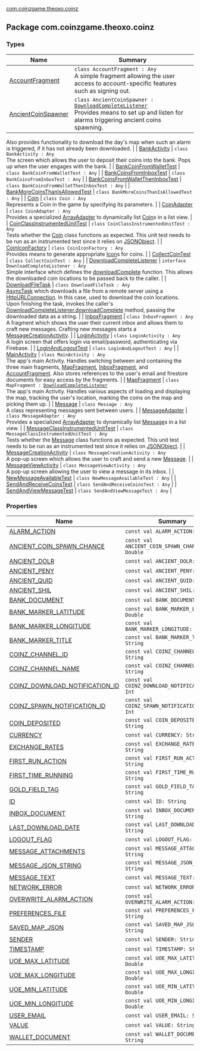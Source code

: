 [com.coinzgame.theoxo.coinz](.)

## Package com.coinzgame.theoxo.coinz

### Types

| Name | Summary |
|---|---|
| [AccountFragment](-account-fragment/index.md) | `class AccountFragment : Any`<br>A simple fragment allowing the user access to account-specific features such as signing out. |
| [AncientCoinSpawner](-ancient-coin-spawner/index.md) | `class AncientCoinSpawner : `[`DownloadCompleteListener`](-download-complete-listener/index.md)<br>Provides means to set up and listen for alarms triggering ancient coins spawning.
Also provides functionality to download the day's map when such an alarm is triggered,
if it has not already been downloaded. |
| [BankActivity](-bank-activity/index.md) | `class BankActivity : Any`<br>The screen which allows the user to deposit their coins into the bank.
Pops up when the user engages with the bank. |
| [BankCoinFromWalletTest](-bank-coin-from-wallet-test/index.md) | `class BankCoinFromWalletTest : Any` |
| [BankCoinsFromInboxTest](-bank-coins-from-inbox-test/index.md) | `class BankCoinsFromInboxTest : Any` |
| [BankCoinsFromWalletThenInboxTest](-bank-coins-from-wallet-then-inbox-test/index.md) | `class BankCoinsFromWalletThenInboxTest : Any` |
| [BankMoreCoinsThanIsAllowedTest](-bank-more-coins-than-is-allowed-test/index.md) | `class BankMoreCoinsThanIsAllowedTest : Any` |
| [Coin](-coin/index.md) | `class Coin : Any`<br>Represents a Coin in the game by specifying its parameters. |
| [CoinAdapter](-coin-adapter/index.md) | `class CoinAdapter : Any`<br>Provides a specialized [ArrayAdapter](#) to dynamically list [Coin](-coin/index.md)s in a list view. |
| [CoinClassInstrumentedUnitTest](-coin-class-instrumented-unit-test/index.md) | `class CoinClassInstrumentedUnitTest : Any`<br>Tests whether the [Coin](-coin/index.md) class functions as expected.
This unit test needs to be run as an instrumented test since it relies on [JSONObject](#). |
| [CoinIconFactory](-coin-icon-factory/index.md) | `class CoinIconFactory : Any`<br>Provides means to generate appropriate [Icon](#)s for coins. |
| [CollectCoinTest](-collect-coin-test/index.md) | `class CollectCoinTest : Any` |
| [DownloadCompleteListener](-download-complete-listener/index.md) | `interface DownloadCompleteListener : Any`<br>Simple interface which defines the [downloadComplete](-download-complete-listener/download-complete.md) function.
This allows the downloaded coin locations to be passed back to the caller. |
| [DownloadFileTask](-download-file-task/index.md) | `class DownloadFileTask : Any`<br>[AsyncTask](#) which downloads a file from a remote server using a [HttpURLConnection](http://docs.oracle.com/javase/6/docs/api/java/net/HttpURLConnection.html).
In this case, used to download the coin locations.
Upon finishing the task, invokes the caller's [DownloadCompleteListener.downloadComplete](-download-complete-listener/download-complete.md) method,
passing the downloaded data as a string. |
| [InboxFragment](-inbox-fragment/index.md) | `class InboxFragment : Any`<br>A fragment which shows the user their current inbox and allows them to craft new messages.
Crafting new messages starts a [MessageCreationActivity](-message-creation-activity/index.md). |
| [LoginActivity](-login-activity/index.md) | `class LoginActivity : Any`<br>A login screen that offers login via email/password, authenticating via Firebase. |
| [LoginAndLogoutTest](-login-and-logout-test/index.md) | `class LoginAndLogoutTest : Any` |
| [MainActivity](-main-activity/index.md) | `class MainActivity : Any`<br>The app's main Activity.
Handles switching between and containing the three main fragments,
[MapFragment](-map-fragment/index.md), [InboxFragment](-inbox-fragment/index.md), and [AccountFragment](-account-fragment/index.md).
Also stores references to the user's email and firestore documents
for easy access by the fragments. |
| [MapFragment](-map-fragment/index.md) | `class MapFragment : `[`DownloadCompleteListener`](-download-complete-listener/index.md)<br>The app's main Activity.
Handles various aspects of loading and displaying the map,
tracking the user's location, marking the coins on the map and picking them up. |
| [Message](-message/index.md) | `class Message : Any`<br>A class representing messages sent between users. |
| [MessageAdapter](-message-adapter/index.md) | `class MessageAdapter : Any`<br>Provides a specialized [ArrayAdapter](#) to dynamically list [Message](-message/index.md)s in a list view. |
| [MessageClassInstrumentedUnitTest](-message-class-instrumented-unit-test/index.md) | `class MessageClassInstrumentedUnitTest : Any`<br>Tests whether the [Message](-message/index.md) class functions as expected.
This unit test needs to be run as an instrumented test since it relies on [JSONObject](#). |
| [MessageCreationActivity](-message-creation-activity/index.md) | `class MessageCreationActivity : Any`<br>A pop-up screen which allows the user to craft and send a new [Message](-message/index.md). |
| [MessageViewActivity](-message-view-activity/index.md) | `class MessageViewActivity : Any`<br>A pop-up screen allowing the user to view a message in its inbox. |
| [NewMessageAvailableTest](-new-message-available-test/index.md) | `class NewMessageAvailableTest : Any` |
| [SendAndReceiveCoinsTest](-send-and-receive-coins-test/index.md) | `class SendAndReceiveCoinsTest : Any` |
| [SendAndViewMessageTest](-send-and-view-message-test/index.md) | `class SendAndViewMessageTest : Any` |

### Properties

| Name | Summary |
|---|---|
| [ALARM_ACTION](-a-l-a-r-m_-a-c-t-i-o-n.md) | `const val ALARM_ACTION: String` |
| [ANCIENT_COIN_SPAWN_CHANCE](-a-n-c-i-e-n-t_-c-o-i-n_-s-p-a-w-n_-c-h-a-n-c-e.md) | `const val ANCIENT_COIN_SPAWN_CHANCE: Double` |
| [ANCIENT_DOLR](-a-n-c-i-e-n-t_-d-o-l-r.md) | `const val ANCIENT_DOLR: String` |
| [ANCIENT_PENY](-a-n-c-i-e-n-t_-p-e-n-y.md) | `const val ANCIENT_PENY: String` |
| [ANCIENT_QUID](-a-n-c-i-e-n-t_-q-u-i-d.md) | `const val ANCIENT_QUID: String` |
| [ANCIENT_SHIL](-a-n-c-i-e-n-t_-s-h-i-l.md) | `const val ANCIENT_SHIL: String` |
| [BANK_DOCUMENT](-b-a-n-k_-d-o-c-u-m-e-n-t.md) | `const val BANK_DOCUMENT: String` |
| [BANK_MARKER_LATITUDE](-b-a-n-k_-m-a-r-k-e-r_-l-a-t-i-t-u-d-e.md) | `const val BANK_MARKER_LATITUDE: Double` |
| [BANK_MARKER_LONGITUDE](-b-a-n-k_-m-a-r-k-e-r_-l-o-n-g-i-t-u-d-e.md) | `const val BANK_MARKER_LONGITUDE: Double` |
| [BANK_MARKER_TITLE](-b-a-n-k_-m-a-r-k-e-r_-t-i-t-l-e.md) | `const val BANK_MARKER_TITLE: String` |
| [COINZ_CHANNEL_ID](-c-o-i-n-z_-c-h-a-n-n-e-l_-i-d.md) | `const val COINZ_CHANNEL_ID: String` |
| [COINZ_CHANNEL_NAME](-c-o-i-n-z_-c-h-a-n-n-e-l_-n-a-m-e.md) | `const val COINZ_CHANNEL_NAME: String` |
| [COINZ_DOWNLOAD_NOTIFICATION_ID](-c-o-i-n-z_-d-o-w-n-l-o-a-d_-n-o-t-i-f-i-c-a-t-i-o-n_-i-d.md) | `const val COINZ_DOWNLOAD_NOTIFICATION_ID: Int` |
| [COINZ_SPAWN_NOTIFICATION_ID](-c-o-i-n-z_-s-p-a-w-n_-n-o-t-i-f-i-c-a-t-i-o-n_-i-d.md) | `const val COINZ_SPAWN_NOTIFICATION_ID: Int` |
| [COIN_DEPOSITED](-c-o-i-n_-d-e-p-o-s-i-t-e-d.md) | `const val COIN_DEPOSITED: String` |
| [CURRENCY](-c-u-r-r-e-n-c-y.md) | `const val CURRENCY: String` |
| [EXCHANGE_RATES](-e-x-c-h-a-n-g-e_-r-a-t-e-s.md) | `const val EXCHANGE_RATES: String` |
| [FIRST_RUN_ACTION](-f-i-r-s-t_-r-u-n_-a-c-t-i-o-n.md) | `const val FIRST_RUN_ACTION: String` |
| [FIRST_TIME_RUNNING](-f-i-r-s-t_-t-i-m-e_-r-u-n-n-i-n-g.md) | `const val FIRST_TIME_RUNNING: String` |
| [GOLD_FIELD_TAG](-g-o-l-d_-f-i-e-l-d_-t-a-g.md) | `const val GOLD_FIELD_TAG: String` |
| [ID](-i-d.md) | `const val ID: String` |
| [INBOX_DOCUMENT](-i-n-b-o-x_-d-o-c-u-m-e-n-t.md) | `const val INBOX_DOCUMENT: String` |
| [LAST_DOWNLOAD_DATE](-l-a-s-t_-d-o-w-n-l-o-a-d_-d-a-t-e.md) | `const val LAST_DOWNLOAD_DATE: String` |
| [LOGOUT_FLAG](-l-o-g-o-u-t_-f-l-a-g.md) | `const val LOGOUT_FLAG: String` |
| [MESSAGE_ATTACHMENTS](-m-e-s-s-a-g-e_-a-t-t-a-c-h-m-e-n-t-s.md) | `const val MESSAGE_ATTACHMENTS: String` |
| [MESSAGE_JSON_STRING](-m-e-s-s-a-g-e_-j-s-o-n_-s-t-r-i-n-g.md) | `const val MESSAGE_JSON_STRING: String` |
| [MESSAGE_TEXT](-m-e-s-s-a-g-e_-t-e-x-t.md) | `const val MESSAGE_TEXT: String` |
| [NETWORK_ERROR](-n-e-t-w-o-r-k_-e-r-r-o-r.md) | `const val NETWORK_ERROR: String` |
| [OVERWRITE_ALARM_ACTION](-o-v-e-r-w-r-i-t-e_-a-l-a-r-m_-a-c-t-i-o-n.md) | `const val OVERWRITE_ALARM_ACTION: String` |
| [PREFERENCES_FILE](-p-r-e-f-e-r-e-n-c-e-s_-f-i-l-e.md) | `const val PREFERENCES_FILE: String` |
| [SAVED_MAP_JSON](-s-a-v-e-d_-m-a-p_-j-s-o-n.md) | `const val SAVED_MAP_JSON: String` |
| [SENDER](-s-e-n-d-e-r.md) | `const val SENDER: String` |
| [TIMESTAMP](-t-i-m-e-s-t-a-m-p.md) | `const val TIMESTAMP: String` |
| [UOE_MAX_LATITUDE](-u-o-e_-m-a-x_-l-a-t-i-t-u-d-e.md) | `const val UOE_MAX_LATITUDE: Double` |
| [UOE_MAX_LONGITUDE](-u-o-e_-m-a-x_-l-o-n-g-i-t-u-d-e.md) | `const val UOE_MAX_LONGITUDE: Double` |
| [UOE_MIN_LATITUDE](-u-o-e_-m-i-n_-l-a-t-i-t-u-d-e.md) | `const val UOE_MIN_LATITUDE: Double` |
| [UOE_MIN_LONGITUDE](-u-o-e_-m-i-n_-l-o-n-g-i-t-u-d-e.md) | `const val UOE_MIN_LONGITUDE: Double` |
| [USER_EMAIL](-u-s-e-r_-e-m-a-i-l.md) | `const val USER_EMAIL: String` |
| [VALUE](-v-a-l-u-e.md) | `const val VALUE: String` |
| [WALLET_DOCUMENT](-w-a-l-l-e-t_-d-o-c-u-m-e-n-t.md) | `const val WALLET_DOCUMENT: String` |
